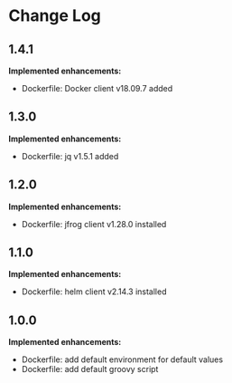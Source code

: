 # Change Log

## 1.4.1
**Implemented enhancements:**
- Dockerfile: Docker client v18.09.7 added

## 1.3.0
**Implemented enhancements:**
- Dockerfile: jq v1.5.1 added

## 1.2.0
**Implemented enhancements:**
- Dockerfile: jfrog client v1.28.0 installed

## 1.1.0
**Implemented enhancements:**
- Dockerfile: helm client v2.14.3 installed

## 1.0.0
**Implemented enhancements:**
- Dockerfile: add default environment for default values
- Dockerfile: add default groovy script

